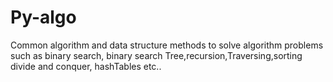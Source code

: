 # Py-algo

Common algorithm and data structure methods to solve algorithm problems such as binary search, binary search Tree,recursion,Traversing,sorting divide and conquer, hashTables etc..
